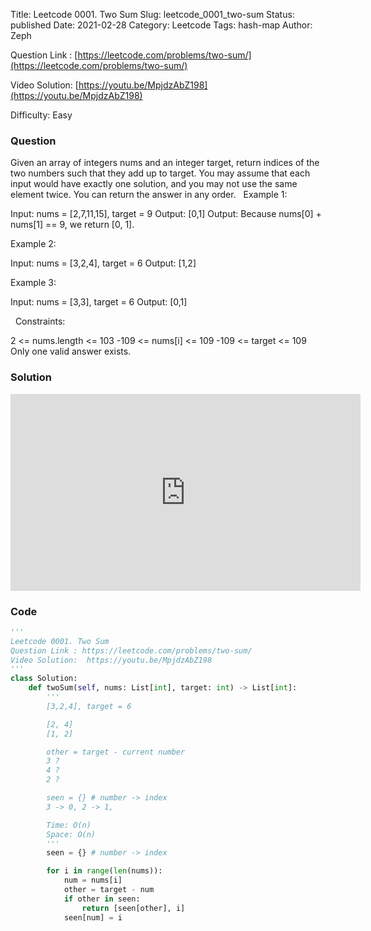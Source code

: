 Title: Leetcode 0001. Two Sum
Slug: leetcode_0001_two-sum
Status: published
Date: 2021-02-28
Category: Leetcode
Tags: hash-map
Author: Zeph

Question Link : [https://leetcode.com/problems/two-sum/](https://leetcode.com/problems/two-sum/)

Video Solution:  [https://youtu.be/MpjdzAbZ198](https://youtu.be/MpjdzAbZ198)

Difficulty: Easy

### Question
Given an array of integers nums and an integer target, return indices of the two numbers such that they add up to target.
You may assume that each input would have exactly one solution, and you may not use the same element twice.
You can return the answer in any order.
 
Example 1:

Input: nums = [2,7,11,15], target = 9
Output: [0,1]
Output: Because nums[0] + nums[1] == 9, we return [0, 1].

Example 2:

Input: nums = [3,2,4], target = 6
Output: [1,2]

Example 3:

Input: nums = [3,3], target = 6
Output: [0,1]

 
Constraints:

2 <= nums.length <= 103
-109 <= nums[i] <= 109
-109 <= target <= 109
Only one valid answer exists.

### Solution

<iframe width="560" height="315" src="https://www.youtube.com/embed/MpjdzAbZ198" frameborder="0" allowfullscreen></iframe>

### Code
```python
'''
Leetcode 0001. Two Sum
Question Link : https://leetcode.com/problems/two-sum/
Video Solution:  https://youtu.be/MpjdzAbZ198
'''
class Solution:
    def twoSum(self, nums: List[int], target: int) -> List[int]:
        '''
        [3,2,4], target = 6

        [2, 4]
        [1, 2]

        other = target - current number
        3 ?
        4 ?
        2 ?

        seen = {} # number -> index
        3 -> 0, 2 -> 1,

        Time: O(n)
        Space: O(n)
        '''
        seen = {} # number -> index

        for i in range(len(nums)):
            num = nums[i]
            other = target - num
            if other in seen:
                return [seen[other], i]
            seen[num] = i

```


